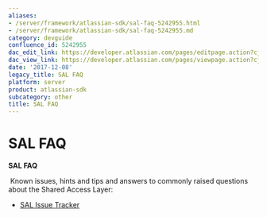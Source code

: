 ```yaml
---
aliases:
- /server/framework/atlassian-sdk/sal-faq-5242955.html
- /server/framework/atlassian-sdk/sal-faq-5242955.md
category: devguide
confluence_id: 5242955
dac_edit_link: https://developer.atlassian.com/pages/editpage.action?cjm=wozere&pageId=5242955
dac_view_link: https://developer.atlassian.com/pages/viewpage.action?cjm=wozere&pageId=5242955
date: '2017-12-08'
legacy_title: SAL FAQ
platform: server
product: atlassian-sdk
subcategory: other
title: SAL FAQ
---
```

# SAL FAQ

**SAL FAQ**

 Known issues, hints and tips and answers to commonly raised questions about the Shared Access Layer:

-   [SAL Issue Tracker](/server/framework/atlassian-sdk/sal-issue-tracker.snippet)
